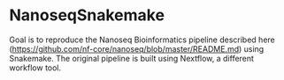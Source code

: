 # NanoseqSnakemake
Goal is to reproduce the Nanoseq Bioinformatics pipeline described here (https://github.com/nf-core/nanoseq/blob/master/README.md) using Snakemake. The original pipeline is built using Nextflow, a different workflow tool.
